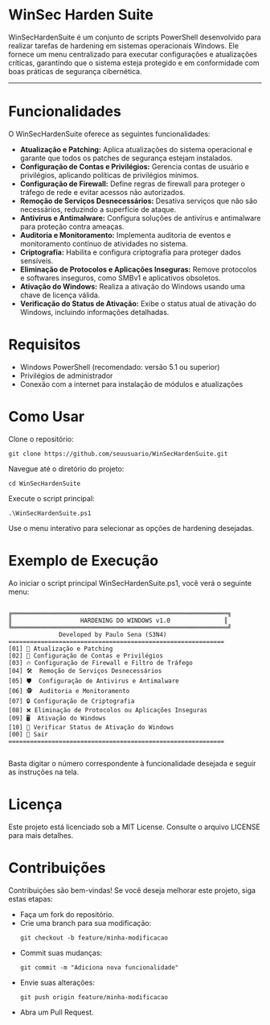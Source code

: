 <h1>WinSec Harden Suite</h1>


WinSecHardenSuite é um conjunto de scripts PowerShell desenvolvido para realizar tarefas de hardening em sistemas operacionais Windows. Ele fornece um menu centralizado para executar configurações e atualizações críticas, garantindo que o sistema esteja protegido e em
conformidade com boas práticas de segurança cibernética.<br>
<hr>


<!DOCTYPE html>
<html lang="pt-br">
<head>
    <meta charset="UTF-8">
    <meta name="viewport" content="width=device-width, initial-scale=1.0">
    
</head>
<body>
    <h1>Funcionalidades</h1>
    <p>O WinSecHardenSuite oferece as seguintes funcionalidades:</p>
    <ul>
        <li><strong>Atualização e Patching:</strong> Aplica atualizações do sistema operacional e garante que todos os patches de segurança estejam instalados.</li>
        <li><strong>Configuração de Contas e Privilégios:</strong> Gerencia contas de usuário e privilégios, aplicando políticas de privilégios mínimos.</li>
        <li><strong>Configuração de Firewall:</strong> Define regras de firewall para proteger o tráfego de rede e evitar acessos não autorizados.</li>
        <li><strong>Remoção de Serviços Desnecessários:</strong> Desativa serviços que não são necessários, reduzindo a superfície de ataque.</li>
        <li><strong>Antivírus e Antimalware:</strong> Configura soluções de antivírus e antimalware para proteção contra ameaças.</li>
        <li><strong>Auditoria e Monitoramento:</strong> Implementa auditoria de eventos e monitoramento contínuo de atividades no sistema.</li>
        <li><strong>Criptografia:</strong> Habilita e configura criptografia para proteger dados sensíveis.</li>
        <li><strong>Eliminação de Protocolos e Aplicações Inseguras:</strong> Remove protocolos e softwares inseguros, como SMBv1 e aplicativos obsoletos.</li>
        <li><strong>Ativação do Windows:</strong> Realiza a ativação do Windows usando uma chave de licença válida.</li>
        <li><strong>Verificação do Status de Ativação:</strong> Exibe o status atual de ativação do Windows, incluindo informações detalhadas.</li>
    </ul>
    <h1>Requisitos</h1>
    <ul>
        <li>Windows PowerShell (recomendado: versão 5.1 ou superior)</li>
        <li>Privilégios de administrador</li>
        <li>Conexão com a internet para instalação de módulos e atualizações</li>            
    </ul>
    <h1>Como Usar</h1>
    <p>Clone o repositório:</p>
    <pre><code>git clone https://github.com/seuusuario/WinSecHardenSuite.git</code></pre>
    <p>Navegue até o diretório do projeto:</p>
    <pre><code>cd WinSecHardenSuite</code></pre>
    <p>Execute o script principal:</p>
    <pre><code>.\WinSecHardenSuite.ps1</code></pre>
    <p>Use o menu interativo para selecionar as opções de hardening desejadas.</p>
    <h1>Exemplo de Execução</h1>
    <p>Ao iniciar o script principal WinSecHardenSuite.ps1, você verá o seguinte menu:</p>
    <pre><code>
╔════════════════════════════════════════════════════════════╗
║                   HARDENING DO WINDOWS v1.0               ║
╚════════════════════════════════════════════════════════════╝
              Developed by Paulo Sena (S3N4)
============================================================
[01] 🔄 Atualização e Patching
[02] 👥 Configuração de Contas e Privilégios
[03] 🔥 Configuração de Firewall e Filtro de Tráfego
[04] 🛠️  Remoção de Serviços Desnecessários
[05] 🛡️  Configuração de Antivirus e Antimalware
[06] 🕵️  Auditoria e Monitoramento
[07] 🔒 Configuração de Criptografia
[08] ❌ Eliminação de Protocolos ou Aplicações Inseguras
[09] 🖥️  Ativação do Windows
[10] 📄 Verificar Status de Ativação do Windows
[00] 🚪 Sair
============================================================
    </code></pre>
    <p>Basta digitar o número correspondente à funcionalidade desejada e seguir as instruções na tela.</p>
    <h1>Licença</h1>
    <p>Este projeto está licenciado sob a MIT License. Consulte o arquivo LICENSE para mais detalhes.</p>
    <h1>Contribuições</h1>
    <p>Contribuições são bem-vindas! Se você deseja melhorar este projeto, siga estas etapas:</p>
    <ul>
        <li>Faça um fork do repositório.</li>
        <li>Crie uma branch para sua modificação:</li>
        <pre><code>git checkout -b feature/minha-modificacao</code></pre>
        <li>Commit suas mudanças:</li>
        <pre><code>git commit -m "Adiciona nova funcionalidade"</code></pre>
        <li>Envie suas alterações:</li>
        <pre><code>git push origin feature/minha-modificacao</code></pre>
        <li>Abra um Pull Request.</li>
    </ul>
</body>
</html>

    

    
